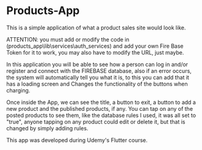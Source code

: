 # Products-App
This is a simple application of what a product sales site would look like.

ATTENTION: you must add or modify the code in (products_app\lib\services\auth_services) and add your own Fire Base Token for it to work, you may also have to modify the URL, just maybe.

In this application you will be able to see how a person can log in and/or register and connect with the FIREBASE database, 
also if an error occurs, the system will automatically tell you what it is, 
to this you can add that it has a loading screen and Changes the functionality of the buttons when charging.

Once inside the App, we can see the title, a button to exit, a button to add a new product and the published products, 
if any. You can tap on any of the posted products to see them, like the database rules I used, it was all set to "true", 
anyone tapping on any product could edit or delete it, but that is changed by simply adding rules.

This app was developed during Udemy's Flutter course.
